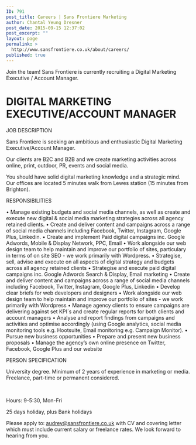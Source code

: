 ```yaml
---
ID: 791
post_title: Careers | Sans Frontiere Marketing
author: Chantal Yeung Dresner
post_date: 2015-09-15 12:37:02
post_excerpt: ""
layout: page
permalink: >
  http://www.sansfrontiere.co.uk/about/careers/
published: true
---
```

Join the team! Sans Frontiere is currently recruiting a Digital Marketing Executive / Account Manager.
<h1>DIGITAL MARKETING EXECUTIVE/ACCOUNT MANAGER</h1>
JOB DESCRIPTION

Sans Frontiere is seeking an ambitious and enthusiastic Digital Marketing Executive/Account Manager.

Our clients are B2C and B2B and we create marketing activities across online, print, outdoor, PR, events and social media.

You should have solid digital marketing knowledge and a strategic mind. Our offices are located 5 minutes walk from Lewes station (15 minutes from Brighton).

RESPONSIBILITIES

• Manage existing budgets and social media channels, as well as create and execute new digital &amp; social media marketing strategies across all agency retained clients.
• Create and deliver content and campaigns across a range of social media channels including Facebook, Twitter, Instagram, Google Plus, Linkedin.
• Create and implement Paid digital campaigns inc. Google Adwords, Mobile &amp; Display Network, PPC, Email
• Work alongside our web design team to help maintain and improve our portfolio of sites, particulary in terms of on site SEO - we work primarily with Wordpress.
• Strategise, sell, advise and execute on all aspects of digital strategy and budgets across all agency retained clients
• Strategise and execute paid digital campaigns inc. Google Adwords Search &amp; Display, Email marketing
• Create and deliver content and campaigns across a range of social media channels including Facebook, Twitter, Instagram, Google Plus, Linkedin • Develop clear briefs for web developers and designers
• Work alongside our web design team to help maintain and improve our portfolio of sites - we work primarily with Wordpress
• Manage agency clients to ensure campaigns are delivering against set KPI´s and create regular reports for both clients and account managers
• Analyse and report findings from campaigns and activities and optimise accordingly (using Google analytics, social media monitoring tools e.g. Hootsuite, Email monitoring e.g. Campaign Monitor).
• Pursue new business opportunities • Prepare and present new business proposals
• Manage the agency’s own online presence on Twitter, Facebook, Google Plus and our website

PERSON SPECIFICATION

University degree.
Minimum of 2 years of experience in marketing or media.
Freelance, part-time or permanent considered.

&nbsp;

Hours: 9-5:30, Mon-Fri

25 days holiday, plus Bank holidays

Please apply to: audrey@sansfrontiere.co.uk with CV and covering letter which must include current salary or freelance rates. We look forward to hearing from you.